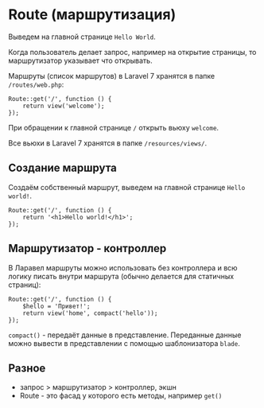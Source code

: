 # Route (маршрутизация)
Выведем на главной странице `Hello World`.

Когда пользователь делает запрос, например на открытие страницы, то маршрутизатор указывает что открывать.

Маршруты (список маршрутов) в Laravel 7 хранятся в папке `/routes/web.php`:

    Route::get('/', function () {
        return view('welcome');
    });

При обращении к главной странице `/` открыть вьюху `welcome`.

Все вьюхи в Laravel 7 хранятся в папке `/resources/views/`.

## Создание маршрута
Создаём собственный маршрут, выведем на главной странице `Hello world!`.

    Route::get('/', function () {
        return '<h1>Hello world!</h1>';
    });

## Маршрутизатор - контроллер
В Ларавел маршруты можно использовать без контроллера и всю логику писать внутри маршрута (обычно делается для статичных страниц):

    Route::get('/', function () {
        $hello = 'Привет!';
        return view('home', compact('hello'));
    });

`compact()` - передаёт данные в представление. Переданные данные можно вывести в представлении с помощью шаблонизатора `blade`.

## Разное
- запрос > маршрутизатор > контроллер, экшн
- Route - это фасад у которого есть методы, например `get()`

